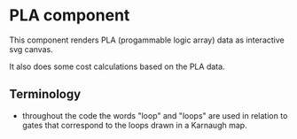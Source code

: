 PLA component
=============

This component renders PLA (progammable logic array) data as interactive svg canvas.

It also does some cost calculations based on the PLA data.

## Terminology

 * throughout the code the words "loop" and "loops" are used in relation to gates that correspond to the loops drawn in a Karnaugh map.
